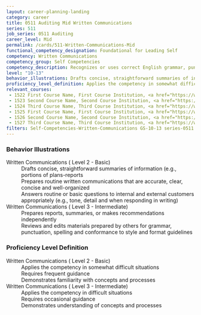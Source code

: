```yaml
---
layout: career-planning-landing
category: career
title: 0511 Auditing Mid Written Communications
series: 511
job_series: 0511 Auditing
career_level: Mid
permalink: /cards/511-Written-Communications-Mid
functional_competency_designation: Foundational for Leading Self
competency: Written Communications
competency_group: Self Competencies
competency_description: Recognizes or uses correct English grammar, punctuation, and spelling; communicates information (for example, facts, ideas, or messages) in a succinct and organized manner; produces written information, which may include technical material, that is appropriate for the intended audience
level: "10-13"
behavior_illustrations: Drafts concise, straightforward summaries of information (e.g., portions of plans-reports ? Prepares routine written communications that are accurate, clear, concise and well-organized ? Answers routine or basic questions to internal and external customers appropriately (e.g., tone, detail and when responding in writing) ? Prepares reports, summaries, or makes recommendations independently ? Reviews and edits materials prepared by others for grammar, punctuation, spelling and conformance to style and format guidelines
proficiency_level_definition: Applies the competency in somewhat difficult situations ? Requires frequent guidance ? Demonstrates familiarity with concepts and processes ? Applies the competency in difficult situations ? Requires occasional guidance ? Demonstrates understanding of concepts and processes
relevant_courses: 
 - 1522 First Course Name, First Course Institution, <a href="https://www.cfo.gov">www.cfo.gov</a>
 - 1523 Second Course Name, Second Course Institution, <a href="https://www.cfo.gov">www.cfo.gov</a>
 - 1524 Third Course Name, Third Course Institution, <a href="https://www.cfo.gov">www.cfo.gov</a>
 - 1525 First Course Name, First Course Institution, <a href="https://www.cfo.gov">www.cfo.gov</a>
 - 1526 Second Course Name, Second Course Institution, <a href="https://www.cfo.gov">www.cfo.gov</a>
 - 1527 Third Course Name, Third Course Institution, <a href="https://www.cfo.gov">www.cfo.gov</a>
filters: Self-Competencies-Written-Communications GS-10-13 series-0511
---
```


<div class="desktop:grid-col-6 margin-y-205">
  <div class="border-top-05 bg-white padding-2 shadow-5 height-full members-hover border-1px border-gray-30 border-top-orange radius-lg">
    <h3>Behavior Illustrations</h3>
    <dl class="text-base"><dt>Written Communications ( Level 2 - Basic)</dt><dd>Drafts concise, straightforward summaries of information (e.g., portions of plans-reports </dd><dd> Prepares routine written communications that are accurate, clear, concise and well-organized </dd><dd> Answers routine or basic questions to internal and external customers appropriately (e.g., tone, detail and when responding in writing)</dd><dt>Written Communications ( Level 3 - Intermediate)</dt><dd>Prepares reports, summaries, or makes recommendations independently </dd><dd> Reviews and edits materials prepared by others for grammar, punctuation, spelling and conformance to style and format guidelines</dd></dl>
  </div>
</div>
<div class="desktop:grid-col-6 margin-y-205">
  <div class="border-top-05 bg-white padding-2 shadow-5 height-full members-hover border-1px border-gray-30 border-top-orange radius-lg">
    <h3>Proficiency Level Definition</h3>
    <dl class="text-base"><dt>Written Communications ( Level 2 - Basic)</dt><dd>Applies the competency in somewhat difficult situations </dd><dd> Requires frequent guidance </dd><dd> Demonstrates familiarity with concepts and processes</dd><dt>Written Communications ( Level 3 - Intermediate)</dt><dd>Applies the competency in difficult situations </dd><dd> Requires occasional guidance </dd><dd> Demonstrates understanding of concepts and processes</dd></dl>
  </div>
</div>
